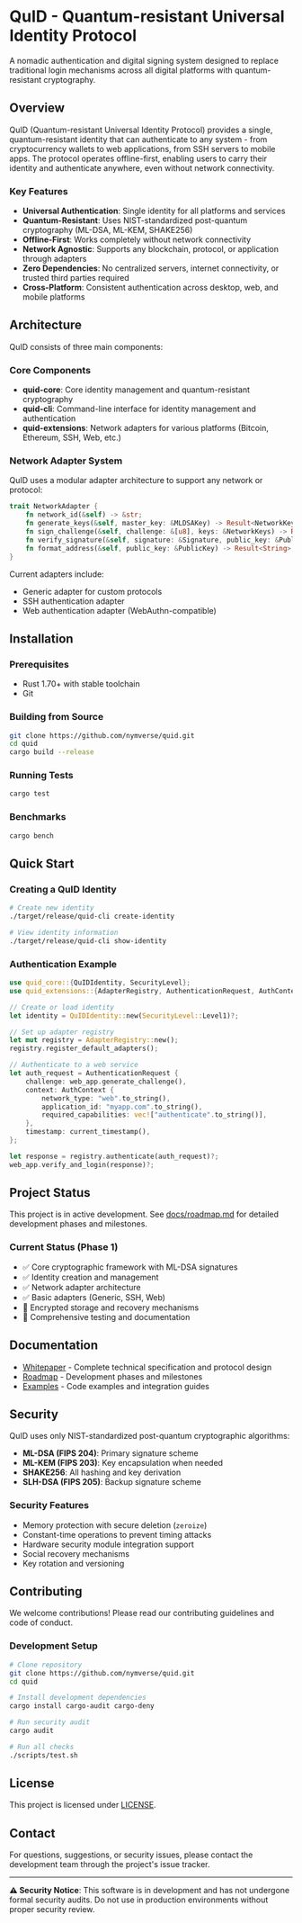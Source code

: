 # QuID - Quantum-resistant Universal Identity Protocol

A nomadic authentication and digital signing system designed to replace traditional login mechanisms across all digital platforms with quantum-resistant cryptography.

## Overview

QuID (Quantum-resistant Universal Identity Protocol) provides a single, quantum-resistant identity that can authenticate to any system - from cryptocurrency wallets to web applications, from SSH servers to mobile apps. The protocol operates offline-first, enabling users to carry their identity and authenticate anywhere, even without network connectivity.

### Key Features

- **Universal Authentication**: Single identity for all platforms and services
- **Quantum-Resistant**: Uses NIST-standardized post-quantum cryptography (ML-DSA, ML-KEM, SHAKE256)
- **Offline-First**: Works completely without network connectivity
- **Network Agnostic**: Supports any blockchain, protocol, or application through adapters
- **Zero Dependencies**: No centralized servers, internet connectivity, or trusted third parties required
- **Cross-Platform**: Consistent authentication across desktop, web, and mobile platforms

## Architecture

QuID consists of three main components:

### Core Components

- **quid-core**: Core identity management and quantum-resistant cryptography
- **quid-cli**: Command-line interface for identity management and authentication
- **quid-extensions**: Network adapters for various platforms (Bitcoin, Ethereum, SSH, Web, etc.)

### Network Adapter System

QuID uses a modular adapter architecture to support any network or protocol:

```rust
trait NetworkAdapter {
    fn network_id(&self) -> &str;
    fn generate_keys(&self, master_key: &MLDSAKey) -> Result<NetworkKeys>;
    fn sign_challenge(&self, challenge: &[u8], keys: &NetworkKeys) -> Result<Signature>;
    fn verify_signature(&self, signature: &Signature, public_key: &PublicKey) -> Result<bool>;
    fn format_address(&self, public_key: &PublicKey) -> Result<String>;
}
```

Current adapters include:
- Generic adapter for custom protocols
- SSH authentication adapter  
- Web authentication adapter (WebAuthn-compatible)

## Installation

### Prerequisites

- Rust 1.70+ with stable toolchain
- Git

### Building from Source

```bash
git clone https://github.com/nymverse/quid.git
cd quid
cargo build --release
```

### Running Tests

```bash
cargo test
```

### Benchmarks

```bash
cargo bench
```

## Quick Start

### Creating a QuID Identity

```bash
# Create new identity
./target/release/quid-cli create-identity

# View identity information
./target/release/quid-cli show-identity
```

### Authentication Example

```rust
use quid_core::{QuIDIdentity, SecurityLevel};
use quid_extensions::{AdapterRegistry, AuthenticationRequest, AuthContext};

// Create or load identity
let identity = QuIDIdentity::new(SecurityLevel::Level1)?;

// Set up adapter registry
let mut registry = AdapterRegistry::new();
registry.register_default_adapters();

// Authenticate to a web service
let auth_request = AuthenticationRequest {
    challenge: web_app.generate_challenge(),
    context: AuthContext {
        network_type: "web".to_string(),
        application_id: "myapp.com".to_string(),
        required_capabilities: vec!["authenticate".to_string()],
    },
    timestamp: current_timestamp(),
};

let response = registry.authenticate(auth_request)?;
web_app.verify_and_login(response)?;
```

## Project Status

This project is in active development. See [docs/roadmap.md](docs/roadmap.md) for detailed development phases and milestones.

### Current Status (Phase 1)
- ✅ Core cryptographic framework with ML-DSA signatures
- ✅ Identity creation and management
- ✅ Network adapter architecture
- ✅ Basic adapters (Generic, SSH, Web)
- 🚧 Encrypted storage and recovery mechanisms
- 🚧 Comprehensive testing and documentation

## Documentation

- [Whitepaper](docs/whitepaper.md) - Complete technical specification and protocol design
- [Roadmap](docs/roadmap.md) - Development phases and milestones
- [Examples](examples/) - Code examples and integration guides

## Security

QuID uses only NIST-standardized post-quantum cryptographic algorithms:

- **ML-DSA (FIPS 204)**: Primary signature scheme
- **ML-KEM (FIPS 203)**: Key encapsulation when needed  
- **SHAKE256**: All hashing and key derivation
- **SLH-DSA (FIPS 205)**: Backup signature scheme

### Security Features

- Memory protection with secure deletion (`zeroize`)
- Constant-time operations to prevent timing attacks
- Hardware security module integration support
- Social recovery mechanisms
- Key rotation and versioning

## Contributing

We welcome contributions! Please read our contributing guidelines and code of conduct.

### Development Setup

```bash
# Clone repository
git clone https://github.com/nymverse/quid.git
cd quid

# Install development dependencies
cargo install cargo-audit cargo-deny

# Run security audit
cargo audit

# Run all checks
./scripts/test.sh
```

## License

This project is licensed under [LICENSE](LICENSE).

## Contact

For questions, suggestions, or security issues, please contact the development team through the project's issue tracker.

---

**⚠️ Security Notice**: This software is in development and has not undergone formal security audits. Do not use in production environments without proper security review.